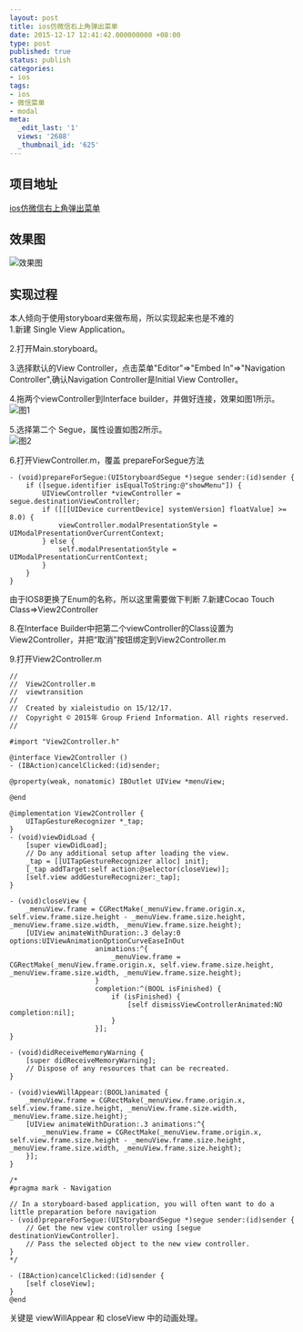 ```yaml
---
layout: post
title: ios仿微信右上角弹出菜单
date: 2015-12-17 12:41:42.000000000 +08:00
type: post
published: true
status: publish
categories:
- ios
tags:
- ios
- 微信菜单
- modal
meta:
  _edit_last: '1'
  views: '2688'
  _thumbnail_id: '625'
---
```


## 项目地址
[ios仿微信右上角弹出菜单](https://github.com/xialeistudio/wechat-like-menu)
## 效果图
![效果图](https://og5r5kasb.qnssl.com/wp-content/uploads/2015/12/2.gif)
## 实现过程
本人倾向于使用storyboard来做布局，所以实现起来也是不难的   
1.新建 Single View Application。

2.打开Main.storyboard。

3.选择默认的View Controller，点击菜单"Editor"=>"Embed In"=>"Navigation Controller",确认Navigation Controller是Initial View Controller。

4.拖两个viewController到Interface builder，并做好连接，效果如图1所示。
![图1](https://og5r5kasb.qnssl.com/wp-content/uploads/2015/12/2.pic_.jpg)

5.选择第二个 Segue，属性设置如图2所示。   
![图2](https://og5r5kasb.qnssl.com/wp-content/uploads/2015/12/4.pic_.jpg)

6.打开ViewController.m，覆盖 prepareForSegue方法

```object-c
- (void)prepareForSegue:(UIStoryboardSegue *)segue sender:(id)sender {
    if ([segue.identifier isEqualToString:@"showMenu"]) {
        UIViewController *viewController = segue.destinationViewController;
        if ([[[UIDevice currentDevice] systemVersion] floatValue] >= 8.0) {
            viewController.modalPresentationStyle = UIModalPresentationOverCurrentContext;
        } else {
            self.modalPresentationStyle = UIModalPresentationCurrentContext;
        }
    }
}
```

由于IOS8更换了Enum的名称，所以这里需要做下判断
7.新建Cocao Touch Class=>View2Controller

8.在Interface Builder中把第二个viewController的Class设置为View2Controller，并把“取消”按钮绑定到View2Controller.m

9.打开View2Controller.m

```object-c
//
//  View2Controller.m
//  viewtransition
//
//  Created by xialeistudio on 15/12/17.
//  Copyright © 2015年 Group Friend Information. All rights reserved.
//

#import "View2Controller.h"

@interface View2Controller ()
- (IBAction)cancelClicked:(id)sender;

@property(weak, nonatomic) IBOutlet UIView *menuView;

@end

@implementation View2Controller {
    UITapGestureRecognizer *_tap;
}
- (void)viewDidLoad {
    [super viewDidLoad];
    // Do any additional setup after loading the view.
    _tap = [[UITapGestureRecognizer alloc] init];
    [_tap addTarget:self action:@selector(closeView)];
    [self.view addGestureRecognizer:_tap];
}

- (void)closeView {
    _menuView.frame = CGRectMake(_menuView.frame.origin.x, self.view.frame.size.height - _menuView.frame.size.height, _menuView.frame.size.width, _menuView.frame.size.height);
    [UIView animateWithDuration:.3 delay:0 options:UIViewAnimationOptionCurveEaseInOut
                     animations:^{
                         _menuView.frame = CGRectMake(_menuView.frame.origin.x, self.view.frame.size.height, _menuView.frame.size.width, _menuView.frame.size.height);
                     }
                     completion:^(BOOL isFinished) {
                         if (isFinished) {
                             [self dismissViewControllerAnimated:NO completion:nil];
                         }
                     }];
}

- (void)didReceiveMemoryWarning {
    [super didReceiveMemoryWarning];
    // Dispose of any resources that can be recreated.
}

- (void)viewWillAppear:(BOOL)animated {
    _menuView.frame = CGRectMake(_menuView.frame.origin.x, self.view.frame.size.height, _menuView.frame.size.width, _menuView.frame.size.height);
    [UIView animateWithDuration:.3 animations:^{
        _menuView.frame = CGRectMake(_menuView.frame.origin.x, self.view.frame.size.height - _menuView.frame.size.height, _menuView.frame.size.width, _menuView.frame.size.height);
    }];
}

/*
#pragma mark - Navigation

// In a storyboard-based application, you will often want to do a little preparation before navigation
- (void)prepareForSegue:(UIStoryboardSegue *)segue sender:(id)sender {
    // Get the new view controller using [segue destinationViewController].
    // Pass the selected object to the new view controller.
}
*/

- (IBAction)cancelClicked:(id)sender {
    [self closeView];
}
@end
```

关键是 viewWillAppear 和 closeView 中的动画处理。